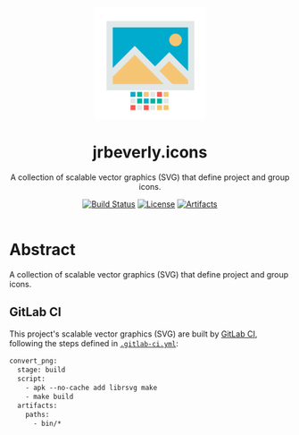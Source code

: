<div align="center">
  <img alt="jrbeverly.icons" src="./icon.png" width="200px" height="200px" />
  <br/>
  <h1>jrbeverly.icons</h1>
</div>

<p align="center">
  A collection of scalable vector graphics (SVG) that define project and group icons.  
</p>

<div align="center">
  <a href="/../commits/master"><img alt="Build Status" src="/../badges/master/build.svg"/></a>
  <a href="/../blob/master/LICENSE"><img alt="License" src="https://img.shields.io/badge/license-MIT-blue.svg?maxAge=2592000" /></a>
  <a href="/../builds/artifacts/master/download?job=convert"><img alt="Artifacts" src="https://img.shields.io/badge/artifacts-svg.png-green.svg?maxAge=2592000"/></a>
</div>
<br/>

# Abstract

A collection of scalable vector graphics (SVG) that define project and group icons.  

## GitLab CI

This project's scalable vector graphics (SVG) are built by [GitLab CI](https://about.gitlab.com/gitlab-ci/), following the steps defined in [`.gitlab-ci.yml`](.gitlab-ci.yml):

```
convert_png:
  stage: build
  script:
    - apk --no-cache add librsvg make
    - make build
  artifacts:
    paths:
      - bin/*
```

